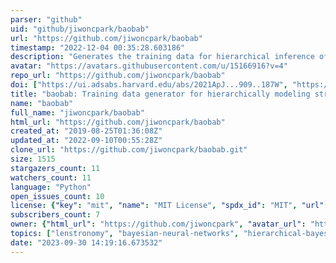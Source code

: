 ```yaml
---
parser: "github"
uid: "github/jiwoncpark/baobab"
url: "https://github.com/jiwoncpark/baobab"
timestamp: "2022-12-04 00:35:28.603186"
description: "Generates the training data for hierarchical inference of strongly-lensed systems with Bayesian neural networks"
avatar: "https://avatars.githubusercontent.com/u/15166916?v=4"
repo_url: "https://github.com/jiwoncpark/baobab"
doi: ["https://ui.adsabs.harvard.edu/abs/2021ApJ...909..187W", "https://ui.adsabs.harvard.edu/abs/2021ApJ...910...39P", "https://ui.adsabs.harvard.edu/abs/2022ascl.soft11006P/abstract"]
title: "baobab: Training data generator for hierarchically modeling strong lenses with Bayesian neural networks"
name: "baobab"
full_name: "jiwoncpark/baobab"
html_url: "https://github.com/jiwoncpark/baobab"
created_at: "2019-08-25T01:36:08Z"
updated_at: "2022-09-10T00:55:28Z"
clone_url: "https://github.com/jiwoncpark/baobab.git"
size: 1515
stargazers_count: 11
watchers_count: 11
language: "Python"
open_issues_count: 10
license: {"key": "mit", "name": "MIT License", "spdx_id": "MIT", "url": "https://api.github.com/licenses/mit", "node_id": "MDc6TGljZW5zZTEz"}
subscribers_count: 7
owner: {"html_url": "https://github.com/jiwoncpark", "avatar_url": "https://avatars.githubusercontent.com/u/15166916?v=4", "login": "jiwoncpark", "type": "User"}
topics: ["lenstronomy", "bayesian-neural-networks", "hierarchical-bayesian-analysis", "strong-lensing"]
date: "2023-09-30 14:19:16.673532"
---
```

